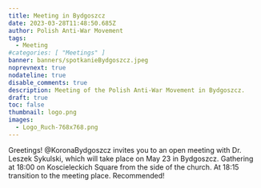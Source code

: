 ```yaml
---
title: Meeting in Bydgoszcz
date: 2023-03-28T11:48:50.685Z
author: Polish Anti-War Movement
tags:
  - Meeting
#categories: [ "Meetings" ]
banner: banners/spotkanieBydgoszcz.jpeg
noprevnext: true
nodateline: true
disable_comments: true
description: Meeting of the Polish Anti-War Movement in Bydgoszcz.
draft: true
toc: false
thumbnail: logo.png
images:
  - Logo_Ruch-768x768.png
---
```


Greetings! @KoronaBydgoszcz invites you to an open meeting with Dr. Leszek Sykulski, which will take place on May 23 in Bydgoszcz. Gathering at 18:00 on Koscieleckich Square from the side of the church. At 18:15 transition to the meeting place. Recommended!
